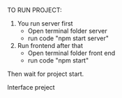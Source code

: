 TO RUN PROJECT:
1. You run server first
    - Open terminal folder server 
    - run code "npm start server"
2. Run frontend after that
    - Open terminal folder front end
    - run code "npm start"

Then wait for project start.

Interface preject
